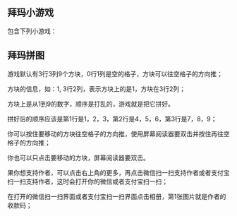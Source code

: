 ## 拜玛小游戏 ##

包含下列小游戏：

## 拜玛拼图 ##

游戏默认有3行3列9个方块，0行1列是空的格子，方块可以往空格子的方向推；

方块的信息，如：1, 3行2列，表示方块上的是1，方块在3行2列；

方块上是从1到9的数字，顺序是打乱的，游戏就是把它拼好。

拼好后的顺序应该是第1行是1，2，3，第2行是4，5，6，第3行是7，8，9；

你可以按住要移动的方块往空格子的方向推，使用屏幕阅读器要双击并按住再往空格子的方向推；

你也可以只点击要移动的方块，屏幕阅读器要双击。

果你想支持作者，可以点击右上角的更多，再点击微信扫一扫支持作者或者支付宝扫一扫支持作者，这时会打开你的微信或者支付宝扫一扫；

在打开的微信扫一扫界面或者支付宝扫一扫界面点击相册，第1张图片就是作者的收款码；